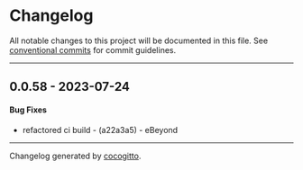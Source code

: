 # Changelog
All notable changes to this project will be documented in this file. See [conventional commits](https://www.conventionalcommits.org/) for commit guidelines.

- - -
## 0.0.58 - 2023-07-24
#### Bug Fixes
- refactored ci build - (a22a3a5) - eBeyond

- - -

Changelog generated by [cocogitto](https://github.com/cocogitto/cocogitto).
